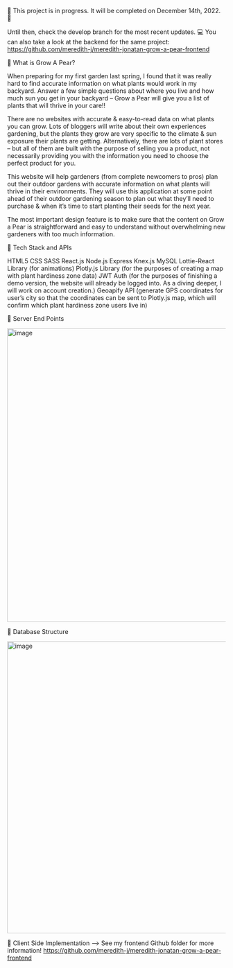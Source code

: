 🌱 This project is in progress. It will be completed on December 14th, 2022. 🌱

Until then, check the develop branch for the most recent updates. 💻 You can also take a look at the backend for the same project: https://github.com/meredith-j/meredith-jonatan-grow-a-pear-frontend

🌱 What is Grow A Pear?

When preparing for my first garden last spring, I found that it was really hard to find accurate information on what plants would work in my backyard. Answer a few simple questions about where you live and how much sun you get in your backyard – Grow a Pear will give you a list of plants that will thrive in your care!!

There are no websites with accurate & easy-to-read data on what plants you can grow. Lots of bloggers will write about their own experiences gardening, but the plants they grow are very specific to the climate & sun exposure their plants are getting. Alternatively, there are lots of plant stores – but all of them are built with the purpose of selling you a product, not necessarily providing you with the information you need to choose the perfect product for you.

This website will help gardeners (from complete newcomers to pros) plan out their outdoor gardens with accurate information on what plants will thrive in their environments. They will use this application at some point ahead of their outdoor gardening season to plan out what they’ll need to purchase & when it’s time to start planting their seeds for the next year.

The most important design feature is to make sure that the content on Grow a Pear is straightforward and easy to understand without overwhelming new gardeners with too much information.

🌱 Tech Stack and APIs

HTML5
CSS
SASS
React.js
Node.js
Express
Knex.js
MySQL
Lottie-React Library (for animations)
Plotly.js Library (for the purposes of creating a map with plant hardiness zone data)
JWT Auth (for the purposes of finishing a demo version, the website will already be logged into. As a diving deeper, I will work on account creation.)
Geoapify API (generate GPS coordinates for user’s city so that the coordinates can be sent to Plotly.js map, which will confirm which plant hardiness zone users live in)

🌱 Server End Points


<img width="678" alt="image" src="https://user-images.githubusercontent.com/112671806/205554145-054c0f52-ff94-4228-afef-5724750d885f.png">

🌱 Database Structure


<img width="674" alt="image" src="https://user-images.githubusercontent.com/112671806/205554292-ac312528-6095-40b6-808e-cf24dcc70919.png">

🌱 Client Side Implementation --> See my frontend Github folder for more information! https://github.com/meredith-j/meredith-jonatan-grow-a-pear-frontend
